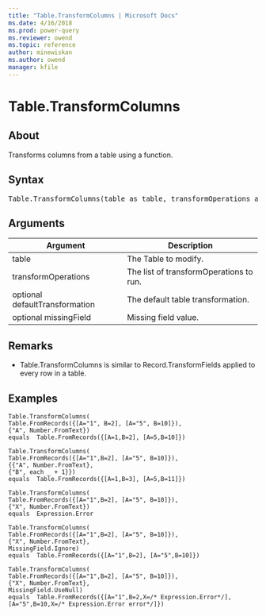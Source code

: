 ```yaml
---
title: "Table.TransformColumns | Microsoft Docs"
ms.date: 4/16/2018
ms.prod: power-query
ms.reviewer: owend
ms.topic: reference
author: minewiskan
ms.author: owend
manager: kfile
---
```

# Table.TransformColumns

  
## About  
Transforms columns from a table using a function.  
  
## Syntax

<pre>
Table.TransformColumns(table as table, transformOperations as list, optional defaultTransformation as nullable function, optional missingField as nullable number) as table  
</pre>
  
## Arguments  
  
|Argument|Description|  
|------------|---------------|  
|table|The Table to modify.|  
|transformOperations|The list of transformOperations to run.|  
|optional defaultTransformation|The default table transformation.|  
|optional missingField|Missing field value.|  
  
## <a name="__toc360789645"></a>Remarks  
  
-   Table.TransformColumns is similar to Record.TransformFields applied to every row in a table.  
  
## Examples  
  
```powerquery-m 
Table.TransformColumns(      
Table.FromRecords({[A="1", B=2], [A="5", B=10]}),      
{"A", Number.FromText})   
equals  Table.FromRecords({[A=1,B=2], [A=5,B=10]})  
```  
  
```powerquery-m
Table.TransformColumns(     
Table.FromRecords({[A="1",B=2], [A="5", B=10]}),      
{{"A", Number.FromText},       
{"B", each _ + 1}})   
equals  Table.FromRecords({[A=1,B=3], [A=5,B=11]})  
```  
  
```powerquery-m 
Table.TransformColumns(      
Table.FromRecords({[A="1",B=2], [A="5", B=10]}),      
{"X", Number.FromText})   
equals  Expression.Error  
```  
  
```powerquery-m 
Table.TransformColumns(      
Table.FromRecords({[A="1",B=2], [A="5", B=10]}),      
{"X", Number.FromText},      
MissingField.Ignore)   
equals  Table.FromRecords({[A="1",B=2], [A="5",B=10]})  
```  
  
```powerquery-m
Table.TransformColumns(      
Table.FromRecords({[A="1",B=2], [A="5", B=10]}),      
{"X", Number.FromText},      
MissingField.UseNull)   
equals  Table.FromRecords({[A="1",B=2,X=/* Expression.Error*/],   
[A="5",B=10,X=/* Expression.Error error*/]})  
```  
